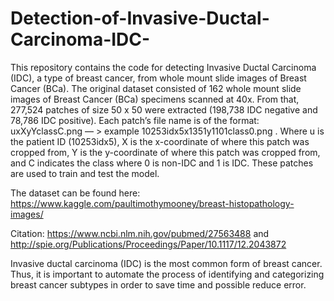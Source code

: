 # Detection-of-Invasive-Ductal-Carcinoma-IDC-

This repository contains the code for detecting Invasive Ductal Carcinoma (IDC), a type of breast cancer, from whole mount slide images of Breast Cancer (BCa). The original dataset consisted of 162 whole mount slide images of Breast Cancer (BCa) specimens scanned at 40x. From that, 277,524 patches of size 50 x 50 were extracted (198,738 IDC negative and 78,786 IDC positive). Each patch’s file name is of the format: uxXyYclassC.png — > example 10253idx5x1351y1101class0.png . Where u is the patient ID (10253idx5), X is the x-coordinate of where this patch was cropped from, Y is the y-coordinate of where this patch was cropped from, and C indicates the class where 0 is non-IDC and 1 is IDC. These patches are used to train and test the model.

The dataset can be found here: https://www.kaggle.com/paultimothymooney/breast-histopathology-images/

Citation: https://www.ncbi.nlm.nih.gov/pubmed/27563488 and http://spie.org/Publications/Proceedings/Paper/10.1117/12.2043872

Invasive ductal carcinoma (IDC) is the most common form of breast cancer. Thus, it is important to automate the process of identifying and categorizing breast cancer subtypes in order to save time and possible reduce error.
